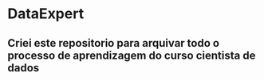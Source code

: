 # DataExpert
## Criei este repositorio para arquivar todo o processo de aprendizagem do curso cientista de dados 
